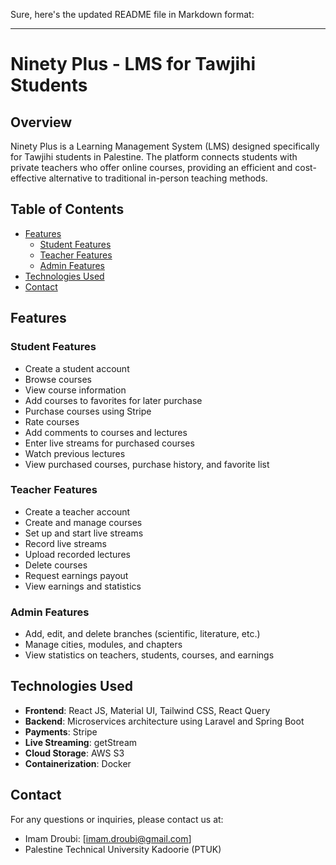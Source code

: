 Sure, here's the updated README file in Markdown format:

---

# Ninety Plus - LMS for Tawjihi Students

## Overview

Ninety Plus is a Learning Management System (LMS) designed specifically for Tawjihi students in Palestine. The platform connects students with private teachers who offer online courses, providing an efficient and cost-effective alternative to traditional in-person teaching methods.

## Table of Contents

- [Features](#features)
  - [Student Features](#student-features)
  - [Teacher Features](#teacher-features)
  - [Admin Features](#admin-features)
- [Technologies Used](#technologies-used)
- [Contact](#contact)

## Features

### Student Features

- Create a student account
- Browse courses
- View course information
- Add courses to favorites for later purchase
- Purchase courses using Stripe
- Rate courses
- Add comments to courses and lectures
- Enter live streams for purchased courses
- Watch previous lectures
- View purchased courses, purchase history, and favorite list

### Teacher Features

- Create a teacher account
- Create and manage courses
- Set up and start live streams
- Record live streams
- Upload recorded lectures
- Delete courses
- Request earnings payout
- View earnings and statistics

### Admin Features

- Add, edit, and delete branches (scientific, literature, etc.)
- Manage cities, modules, and chapters
- View statistics on teachers, students, courses, and earnings

## Technologies Used

- **Frontend**: React JS, Material UI, Tailwind CSS, React Query
- **Backend**: Microservices architecture using Laravel and Spring Boot
- **Payments**: Stripe
- **Live Streaming**: getStream
- **Cloud Storage**: AWS S3
- **Containerization**: Docker

## Contact

For any questions or inquiries, please contact us at:

- Imam Droubi: [imam.droubi@gmail.com]
- Palestine Technical University Kadoorie (PTUK)

